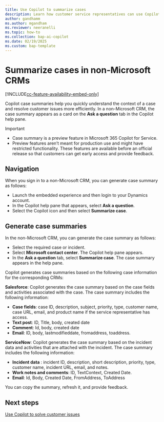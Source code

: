 ```yaml
---
title: Use Copilot to summarize cases
description: Learn how customer service representatives can use Copilot to get cases and conversation summaries in Dynamics 365 Contact Center.
author: gandhamm 
ms.author: mgandham 
ms.reviewer: neeranelli 
ms.topic: how-to 
ms.collection: bap-ai-copilot
ms.date: 02/19/2025
ms.custom: bap-template 
---
```


# Summarize cases in non-Microsoft CRMs

[!INCLUDE[cc-feature-availability-embed-only](../includes/cc-feature-availability-embed-only.md)]

Copilot case summaries help you quickly understand the context of a case and resolve customer issues more efficiently. In a non-Microsoft CRM, the case summary appears as a card on the **Ask a question** tab in the Copilot help pane. 

> [!IMPORTANT]
> - Case summary is a preview feature in Microsoft 365 Copilot for Service.
> - Preview features aren’t meant for production use and might have restricted functionality. These features are available before an official release so that customers can get early access and provide feedback.

## Navigation

When you sign in to a non-Microsoft CRM, you can generate case summary as follows:
   - Launch the embedded experience and then login to your Dynamics account.
   - In the Copilot help pane that appears, select **Ask a question**.
   - Select the Copilot icon and then select **Summarize case**.

## Generate case summaries

In the non-Microsoft CRM, you can generate the case summary as follows:

- Select the required case or incident.
- Select **Microsoft contact center**. The Copilot help pane appears.
- In the **Ask a question** tab, select **Summarize case**. The case summary appears in the help pane.

Copilot generates case summaries based on the following case information for the corresponding CRMs:

**Salesforce**: Copilot generates the case summary based on the case fields and activities associated with the case. The case summary includes the following information:

  - **Case fields**: case ID, description, subject, priority, type, customer name, case URL, email, and product name if the service representative has access.
  - **Text post**: ID, Title, body, created date
  - **Comment**: Id, body, created date
  - **Email**: ID, body, lastmodifieddate, fromaddress, toaddress.

**ServiceNow**: Copilot generates the case summary based on the incident data and activities that are attached with the incident. The case summary includes the following information:

 - **Incident data** : incident ID, description, short description, priority, type, customer name, incident URL, email, and notes.
 - **Work notes and comments**: ID, TextContext, Created Date.
 - **Email**: Id, Body, Created Date, FromAddress, ToAddress


You can copy the summary, refresh it, and provide feedback.

## Next steps

[Use Copilot to solve customer issues](use-copilot-features.md)  

